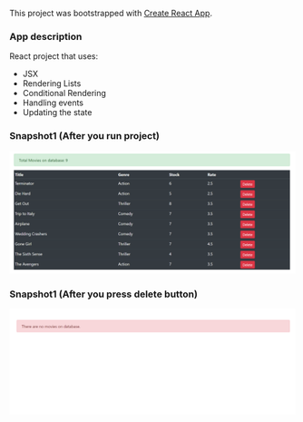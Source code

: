 This project was bootstrapped with [Create React App](https://github.com/facebook/create-react-app).

### App description
React project that uses:
* JSX 
* Rendering Lists
* Conditional Rendering
* Handling events
* Updating the state

### Snapshot1 (After you run project)
![Sample 1](/src/assets/1.png?raw=true "Snapshot 1")

### Snapshot1 (After you press delete button)
![Sample 2](/src/assets/2.png?raw=true "Snapshot 2")
